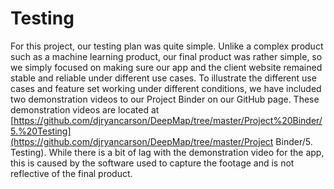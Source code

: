 # Testing

For this project, our testing plan was quite simple. Unlike a complex product such as a machine learning product, our final product was rather simple, so we simply focused on making sure our app and the client website remained stable and reliable under different use cases. To illustrate the different use cases and feature set working under different conditions, we have included two demonstration videos to our Project Binder on our GitHub page. These demonstration videos are located at [https://github.com/djryancarson/DeepMap/tree/master/Project%20Binder/5.%20Testing](https://github.com/djryancarson/DeepMap/tree/master/Project Binder/5. Testing). While there is a bit of lag with the demonstration video for the app, this is caused by the software used to capture the footage and is not reflective of the final product.


